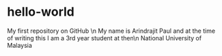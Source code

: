 # hello-world
My first repository on GitHub \n
My name is Arindrajit Paul and at the time of writing this
I am a 3rd year student at then\n National University of
Malaysia
